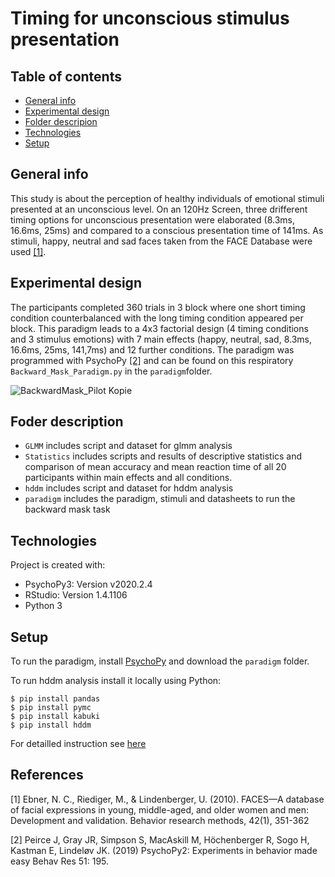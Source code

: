# Timing for unconscious stimulus presentation

## Table of contents
* [General info](#general-info)
* [Experimental design](#experimental-design)
* [Folder descripion](#folder-description)
* [Technologies](#technologies)
* [Setup](#setup)

## General info
This study is about the perception of healthy individuals of emotional stimuli presented at an unconscious level.
On an 120Hz Screen, three drifferent timing options for unconscious presentation were elaborated (8.3ms, 16.6ms, 25ms) and compared to a conscious presentation time of 141ms. As stimuli, happy, neutral and sad faces taken from the FACE Database were used [[1]](#1).

## Experimental design
The participants completed 360 trials in 3 block where one short timing condition counterbalanced with the long timing condition appeared per block.
This paradigm leads to a 4x3 factorial design (4 timing conditions and 3 stimulus emotions) with 7 main effects (happy, neutral, sad, 8.3ms, 16.6ms, 25ms, 141,7ms) and 12 further conditions. The paradigm was programmed with PsychoPy [[2]](#2) and can be found on this respiratory `Backward_Mask_Paradigm.py` in the `paradigm`folder.


![BackwardMask_Pilot Kopie](https://user-images.githubusercontent.com/54576554/125072227-9c8da700-e0ba-11eb-9e70-c1a72198a427.jpg)

## Foder description

* `GLMM` includes script and dataset for glmm analysis
* `Statistics` includes scripts and results of descriptive statistics and comparison of mean accuracy and mean reaction time of all 20 participants within main effects and all conditions.
* `hddm` includes script and dataset for hddm analysis
* `paradigm` includes the paradigm, stimuli and datasheets to run the backward mask task

## Technologies
Project is created with:
* PsychoPy3: Version v2020.2.4
* RStudio: Version 1.4.1106
* Python 3
	
	
## Setup
To run the paradigm, install [PsychoPy](https://www.psychopy.org/download.html) and download the `paradigm` folder. 

To run hddm analysis install it locally using Python:

```
$ pip install pandas
$ pip install pymc
$ pip install kabuki
$ pip install hddm

```
For detailled instruction see [here](http://ski.clps.brown.edu/hddm_docs/)





## References
<a id="1">[1]</a> 
Ebner, N. C., Riediger, M., & Lindenberger, U. (2010). FACES—A database of facial expressions in young, middle-aged, and older women and men: Development and validation. Behavior research methods, 42(1), 351-362

<a id="2">[2]</a> 
Peirce J, Gray JR, Simpson S, MacAskill M, Höchenberger R, Sogo H, Kastman E, Lindeløv JK. (2019) 
        PsychoPy2: Experiments in behavior made easy Behav Res 51: 195. 

